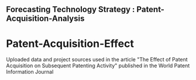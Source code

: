 ## Forecasting Technology Strategy : Patent-Acquisition-Analysis
# Patent-Acquisition-Effect
Uploaded data and project sources used in the article "The Effect of Patent Acquisition on Subsequent Patenting Activity" published in the World Patent Information Journal
